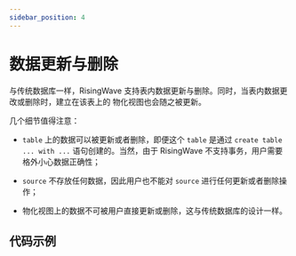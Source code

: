 ```yaml
---
sidebar_position: 4
---
```


# 数据更新与删除

与传统数据库一样，RisingWave 支持表内数据更新与删除。同时，当表内数据更改或删除时，建立在该表上的
物化视图也会随之被更新。

几个细节值得注意：

* `table` 上的数据可以被更新或者删除，即便这个 `table` 是通过 `create table ... with ...` 语句创建的。当然，由于 RisingWave 不支持事务，用户需要格外小心数据正确性；

* `source` 不存放任何数据，因此用户也不能对 `source` 进行任何更新或者删除操作；

* 物化视图上的数据不可被用户直接更新或删除，这与传统数据库的设计一样。

## 代码示例

